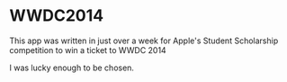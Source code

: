 WWDC2014
========


This app was written in just over a week for Apple's Student Scholarship competition to win a ticket to WWDC 2014

I was lucky enough to be chosen.

